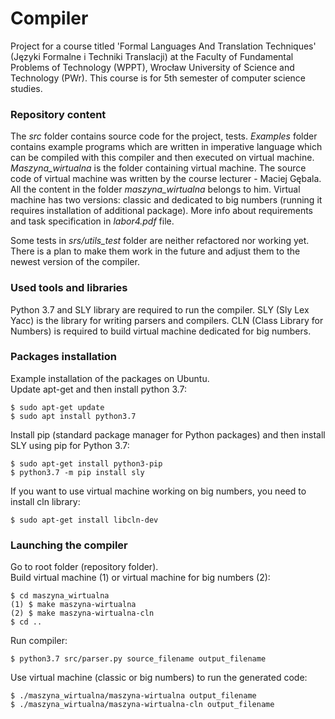 # Compiler
Project for a course titled 'Formal Languages And Translation Techniques'
(Języki Formalne i Techniki Translacji) at the Faculty of Fundamental Problems of Technology (WPPT), 
Wrocław University of Science and Technology (PWr). This course is for 5th semester of computer science
studies.

### Repository content
The _src_ folder contains source code for the project, tests. _Examples_ folder 
contains example programs which are written in imperative language which can
be compiled with this compiler and then executed on virtual machine.
_Maszyna_wirtualna_ is the folder containing virtual machine.
The source code of virtual machine was written by the course lecturer - Maciej
Gębala. All the content in the folder _maszyna_wirtualna_ belongs to him.
Virtual machine has two versions: classic and dedicated to big numbers (running
it requires installation of additional package). More info about
requirements and task specification in _labor4.pdf_ file.  
 
Some tests in _srs/utils_test_ folder are neither refactored nor working yet. There is a plan 
to make them work in the future and adjust them to the newest version of the
compiler.


### Used tools and libraries
Python 3.7 and SLY library are required to run the compiler.
SLY (Sly Lex Yacc) is the library for writing parsers and compilers.
CLN (Class Library for Numbers) is required to build virtual machine dedicated for big numbers.

### Packages installation
Example installation of the packages on Ubuntu.  
Update apt-get and then install python 3.7:
```
$ sudo apt-get update
$ sudo apt install python3.7
```
Install pip (standard package manager for Python packages) and then install SLY using pip for Python 3.7:
```
$ sudo apt-get install python3-pip
$ python3.7 -m pip install sly
```
If you want to use virtual machine working on big numbers, you need to install cln library:
```
$ sudo apt-get install libcln-dev
```  


### Launching the compiler
Go to root folder (repository folder).  
Build virtual machine (1) or virtual machine for big numbers (2):
```
$ cd maszyna_wirtualna
(1) $ make maszyna-wirtualna
(2) $ make maszyna-wirtualna-cln
$ cd ..
```
Run compiler:
```
$ python3.7 src/parser.py source_filename output_filename
```
Use virtual machine (classic or big numbers) to run the generated code:
```
$ ./maszyna_wirtualna/maszyna-wirtualna output_filename
$ ./maszyna_wirtualna/maszyna-wirtualna-cln output_filename
```
